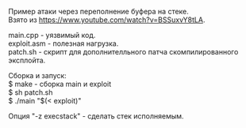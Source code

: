 Пример атаки через переполнение буфера на стеке.    
Взято из https://www.youtube.com/watch?v=BSSuxvY8tLA.   

main.cpp - уязвимый код.    
exploit.asm - полезная нагрузка.    
patch.sh - скрипт для дополнителльного патча скомпилированного эксплойта.

Сборка и запуск:    
$ make - сборка main и exploit  
$ sh patch.sh   
$ ./main "$(< exploit)" 

Опция "-z execstack" - сделать стек исполняемым.
